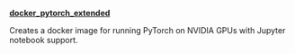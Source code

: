 [**docker_pytorch_extended**](https://github.com/CellProfiling/docker_pytorch_extended)

Creates a docker image for running PyTorch on NVIDIA GPUs with Jupyter notebook support.









